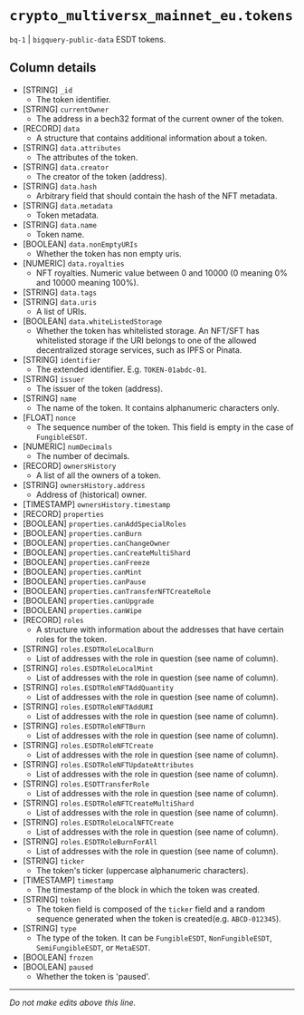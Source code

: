 # `crypto_multiversx_mainnet_eu.tokens`
`bq-1` | `bigquery-public-data`
ESDT tokens.

## Column details
* [STRING]    `_id`
  - The token identifier.
* [STRING]    `currentOwner`
  - The address in a bech32 format of the current owner of the token.
* [RECORD]    `data`
  - A structure that contains additional information about a token.
* [STRING]    `data.attributes`
  - The attributes of the token.
* [STRING]    `data.creator`
  - The creator of the token (address).
* [STRING]    `data.hash`
  - Arbitrary field that should contain the hash of the NFT metadata.
* [STRING]    `data.metadata`
  - Token metadata.
* [STRING]    `data.name`
  - Token name.
* [BOOLEAN]   `data.nonEmptyURIs`
  - Whether the token has non empty uris.
* [NUMERIC]   `data.royalties`
  - NFT royalties. Numeric value between 0 and 10000 (0 meaning 0% and 10000 meaning 100%).
* [STRING]    `data.tags`
* [STRING]    `data.uris`
  - A list of URIs.
* [BOOLEAN]   `data.whiteListedStorage`
  - Whether the token has whitelisted storage. An NFT/SFT has whitelisted storage if the URI belongs to one of the allowed decentralized storage services, such as IPFS or Pinata.
* [STRING]    `identifier`
  - The extended identifier. E.g. `TOKEN-01abdc-01`.
* [STRING]    `issuer`
  - The issuer of the token (address).
* [STRING]    `name`
  - The name of the token. It contains alphanumeric characters only.
* [FLOAT]     `nonce`
  - The sequence number of the token. This field is empty in the case of `FungibleESDT`.
* [NUMERIC]   `numDecimals`
  - The number of decimals.
* [RECORD]    `ownersHistory`
  - A list of all the owners of a token.
* [STRING]    `ownersHistory.address`
  - Address of (historical) owner.
* [TIMESTAMP] `ownersHistory.timestamp`
* [RECORD]    `properties`
* [BOOLEAN]   `properties.canAddSpecialRoles`
* [BOOLEAN]   `properties.canBurn`
* [BOOLEAN]   `properties.canChangeOwner`
* [BOOLEAN]   `properties.canCreateMultiShard`
* [BOOLEAN]   `properties.canFreeze`
* [BOOLEAN]   `properties.canMint`
* [BOOLEAN]   `properties.canPause`
* [BOOLEAN]   `properties.canTransferNFTCreateRole`
* [BOOLEAN]   `properties.canUpgrade`
* [BOOLEAN]   `properties.canWipe`
* [RECORD]    `roles`
  - A structure with information about the addresses that have certain roles for the token.
* [STRING]    `roles.ESDTRoleLocalBurn`
  - List of addresses with the role in question (see name of column).
* [STRING]    `roles.ESDTRoleLocalMint`
  - List of addresses with the role in question (see name of column).
* [STRING]    `roles.ESDTRoleNFTAddQuantity`
  - List of addresses with the role in question (see name of column).
* [STRING]    `roles.ESDTRoleNFTAddURI`
  - List of addresses with the role in question (see name of column).
* [STRING]    `roles.ESDTRoleNFTBurn`
  - List of addresses with the role in question (see name of column).
* [STRING]    `roles.ESDTRoleNFTCreate`
  - List of addresses with the role in question (see name of column).
* [STRING]    `roles.ESDTRoleNFTUpdateAttributes`
  - List of addresses with the role in question (see name of column).
* [STRING]    `roles.ESDTTransferRole`
  - List of addresses with the role in question (see name of column).
* [STRING]    `roles.ESDTRoleNFTCreateMultiShard`
  - List of addresses with the role in question (see name of column).
* [STRING]    `roles.ESDTRoleLocalNFTCreate`
  - List of addresses with the role in question (see name of column).
* [STRING]    `roles.ESDTRoleBurnForAll`
  - List of addresses with the role in question (see name of column).
* [STRING]    `ticker`
  - The token's ticker (uppercase alphanumeric characters).
* [TIMESTAMP] `timestamp`
  - The timestamp of the block in which the token was created.
* [STRING]    `token`
  - The token field is composed of the `ticker` field and a random sequence generated when the token is created(e.g. `ABCD-012345`).
* [STRING]    `type`
  - The type of the token. It can be `FungibleESDT`, `NonFungibleESDT`, `SemiFungibleESDT`, or `MetaESDT`.
* [BOOLEAN]   `frozen`
* [BOOLEAN]   `paused`
  - Whether the token is 'paused'.

-------------------------------------------------------------------------------
*Do not make edits above this line.*
